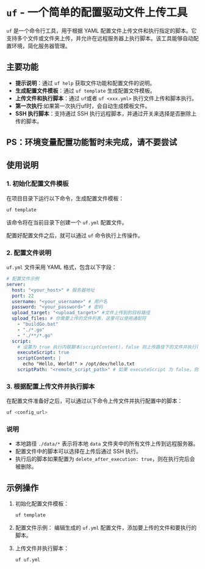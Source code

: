 # `uf` - 一个简单的配置驱动文件上传工具

`uf` 是一个命令行工具，用于根据 YAML 配置文件上传文件和执行指定的脚本。它支持多个文件或文件夹上传，并允许在远程服务器上执行脚本。该工具能够自动配置环境，简化服务器管理。

## 主要功能

- **提示说明**：通过 `uf help` 获取文件功能和配置文件的说明。
- **生成配置文件模板**：通过 `uf template` 生成配置文件模板。
- **上传文件和执行脚本**：通过 `uf`或者 `uf <xxx.yml>` 执行文件上传和脚本执行。
- **第一次执行**:如果第一次执行uf时，会自动生成模板文件。
- **SSH 执行脚本**：支持通过 SSH 执行远程脚本，并通过开关来选择是否删除上传的脚本。

## PS：环境变量配置功能暂时未完成，请不要尝试

## 使用说明

### 1. 初始化配置文件模板

在项目目录下运行以下命令，生成配置文件模板：

```bash
uf template
```

该命令将在当前目录下创建一个 `uf.yml` 配置文件。

配置好配置文件之后，就可以通过 `uf` 命令执行上传操作。


### 2. 配置文件说明

`uf.yml` 文件采用 YAML 格式，包含以下字段：

```yaml
# 配置文件示例
server:
  host: "<your_host>" # 服务器地址
  port: 22
  username: "<your_username>" # 用户名
  password: "<your_password>" # 密码
  upload_target: "<upload_target>" #文件上传到的目标路径
  upload_files: # 你需要上传的文件列表，这里可以使用通配符
    - "buildGo.bat"
    - "./*.go"
    - "./**/*.go"
  script:
    # 设置为 true 执行内联脚本(scriptContent)，false 则上传路径下的文件并执行(scriptPath)
    executeScript: true
    scriptContent: |
      echo "Hello, World!" > /opt/dev/hello.txt
    scriptPath: "<remote_script_path>" # 如果 executeScript 为 false，则使用该路径上传脚本
```

### 3. 根据配置上传文件并执行脚本

在配置文件准备好之后，可以通过以下命令上传文件并执行配置中的脚本：

```bash
uf <config_url>
```

### 说明
- 本地路径 `./data/*` 表示将本地 `data` 文件夹中的所有文件上传到远程服务器。
- 配置文件中的脚本可以选择在上传后通过 SSH 执行。
- 执行后的脚本如果配置为 `delete_after_execution: true`，则在执行完后会被删除。

## 示例操作

1. 初始化配置文件模板：
   ```bash
   uf template
   ```

2. 配置文件示例：
   编辑生成的 `uf.yml` 配置文件，添加要上传的文件和要执行的脚本。

3. 上传文件并执行脚本：
   ```bash
   uf uf.yml
   ```
